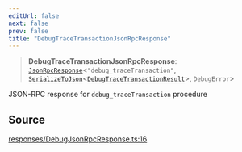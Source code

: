 ```yaml
---
editUrl: false
next: false
prev: false
title: "DebugTraceTransactionJsonRpcResponse"
---
```


> **DebugTraceTransactionJsonRpcResponse**: [`JsonRpcResponse`](/reference/jsonrpc/type-aliases/jsonrpcresponse/)\<`"debug_traceTransaction"`, [`SerializeToJson`](/reference/tevm/procedures-types/type-aliases/serializetojson/)\<[`DebugTraceTransactionResult`](/reference/actions-types/type-aliases/debugtracetransactionresult/)\>, `DebugError`\>

JSON-RPC response for `debug_traceTransaction` procedure

## Source

[responses/DebugJsonRpcResponse.ts:16](https://github.com/evmts/tevm-monorepo/blob/main/packages/procedures-types/src/responses/DebugJsonRpcResponse.ts#L16)

